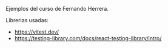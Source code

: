 Ejemplos del curso de Fernando Herrera.

Librerias usadas: 
- https://vitest.dev/
- https://testing-library.com/docs/react-testing-library/intro/